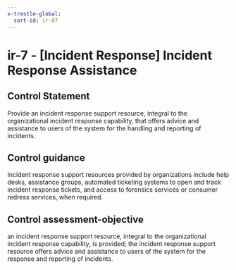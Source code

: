 ```yaml
---
x-trestle-global:
  sort-id: ir-07
---
```


# ir-7 - \[Incident Response\] Incident Response Assistance

## Control Statement

Provide an incident response support resource, integral to the organizational incident response capability, that offers advice and assistance to users of the system for the handling and reporting of incidents.

## Control guidance

Incident response support resources provided by organizations include help desks, assistance groups, automated ticketing systems to open and track incident response tickets, and access to forensics services or consumer redress services, when required.

## Control assessment-objective

an incident response support resource, integral to the organizational incident response capability, is provided;
the incident response support resource offers advice and assistance to users of the system for the response and reporting of incidents.
